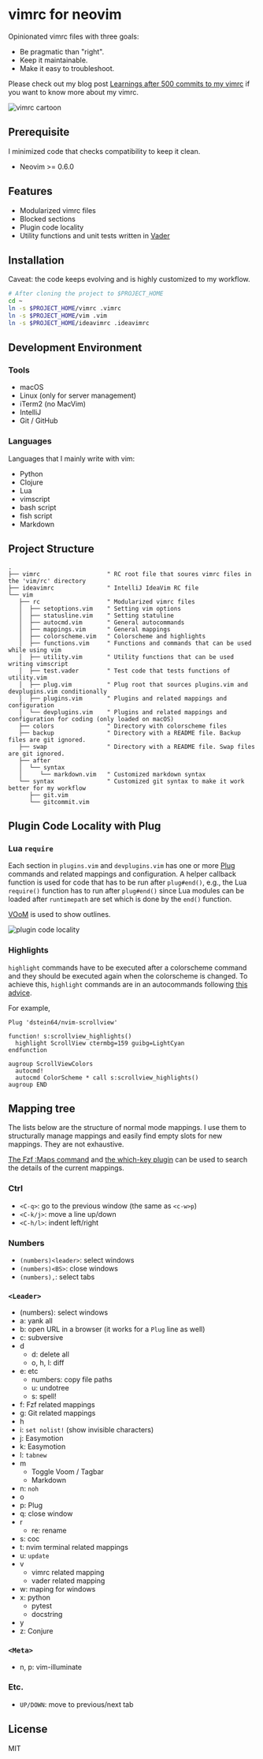 vimrc for neovim
===

Opinionated vimrc files with three goals:

* Be pragmatic than "right".
* Keep it maintainable.
* Make it easy to troubleshoot.

Please check out my blog post [Learnings after 500 commits to my vimrc](https://iamsang.com/en/2022/04/13/vimrc/) if you want to know more about my vimrc.

![vimrc cartoon](/images/cartoon-vimrc.png)

Prerequisite
---

I minimized code that checks compatibility to keep it clean.

* Neovim >= 0.6.0

Features
---

* Modularized vimrc files
* Blocked sections
* Plugin code locality
* Utility functions and unit tests written in [Vader](https://github.com/junegunn/vader.vim)

Installation
---

Caveat: the code keeps evolving and is highly customized to my workflow.

```sh
# After cloning the project to $PROJECT_HOME
cd ~
ln -s $PROJECT_HOME/vimrc .vimrc
ln -s $PROJECT_HOME/vim .vim
ln -s $PROJECT_HOME/ideavimrc .ideavimrc
```

Development Environment
---

### Tools

* macOS
* Linux (only for server management)
* iTerm2 (no MacVim)
* IntelliJ
* Git / GitHub

### Languages

Languages that I mainly write with vim:

* Python
* Clojure
* Lua
* vimscript
* bash script
* fish script
* Markdown

Project Structure
---

```vim
.
├── vimrc                   " RC root file that soures vimrc files in the 'vim/rc' directory
├── ideavimrc               " IntelliJ IdeaVim RC file
└── vim
   ├── rc                   " Modularized vimrc files
   │  ├── setoptions.vim    " Setting vim options
   │  ├── statusline.vim    " Setting statuline
   │  ├── autocmd.vim       " General autocommands
   │  ├── mappings.vim      " General mappings
   │  ├── colorscheme.vim   " Colorscheme and highlights
   │  ├── functions.vim     " Functions and commands that can be used while using vim
   │  ├── utility.vim       " Utility functions that can be used writing vimscript
   │  ├── test.vader        " Test code that tests functions of utility.vim
   │  ├── plug.vim          " Plug root that sources plugins.vim and devplugins.vim conditionally
   │  ├── plugins.vim       " Plugins and related mappings and configuration
   │  └── devplugins.vim    " Plugins and related mappings and configuration for coding (only loaded on macOS)
   ├── colors               " Directory with colorscheme files
   ├── backup               " Directory with a README file. Backup files are git ignored.
   ├── swap                 " Directory with a README file. Swap files are git ignored.
   ├── after
   │  └── syntax
   │     └── markdown.vim   " Customized markdown syntax
   └── syntax               " Customized git syntax to make it work better for my workflow
      ├── git.vim
      └── gitcommit.vim
```

Plugin Code Locality with Plug
---

### Lua `require`

Each section in `plugins.vim` and `devplugins.vim` has one or more [Plug](https://github.com/junegunn/vim-plug) commands and related mappings and configuration. A helper callback function is used for code that has to be run after `plug#end()`, e.g., the Lua `require()` function has to run after `plug#end()` since Lua modules can be loaded after `runtimepath` are set which is done by the `end()` function.

[VOoM](https://github.com/vim-scripts/VOoM) is used to show outlines.

![plugin code locality](/images/plugin-code-locality.png)

### Highlights

`highlight` commands have to be executed after a colorscheme command and they should be executed again when the colorscheme is changed. To achieve this, `highlight` commands are in an autocommands following [this advice](https://gist.github.com/romainl/379904f91fa40533175dfaec4c833f2f).

For example,

```vim
Plug 'dstein64/nvim-scrollview'

function! s:scrollview_highlights()
  highlight ScrollView ctermbg=159 guibg=LightCyan
endfunction

augroup ScrollViewColors
  autocmd!
  autocmd ColorScheme * call s:scrollview_highlights()
augroup END
```

Mapping tree
---

The lists below are the structure of normal mode mappings. I use them to structurally manage mappings and easily find empty slots for new mappings. They are not exhaustive.

[The Fzf :Maps command](https://github.com/junegunn/fzf.vim#commands) and [the which-key plugin](https://github.com/folke/which-key.nvim) can be used to search the details of the current mappings.

### Ctrl

* `<C-q>`: go to the previous window (the same as `<c-w>p`)
* `<C-k/j>`: move a line up/down
* `<C-h/l>`: indent left/right

### Numbers

* `(numbers)<leader>`: select windows
* `(numbers)<BS>`: close windows
* `(numbers),`: select tabs

### `<Leader>`

* (numbers): select windows
* a: yank all
* b: open URL in a browser (it works for a `Plug` line as well)
* c: subversive
* d
  * d: delete all
  * o, h, l: diff
* e: etc
  * numbers: copy file paths
  * u: undotree
  * s: spell!
* f: Fzf related mappings
* g: Git related mappings
* h
* i: `set nolist!` (show invisible characters)
* j: Easymotion
* k: Easymotion
* l: `tabnew`
* m
  * Toggle Voom / Tagbar
  * Markdown
* n: `noh`
* o
* p: Plug
* q: close window
* r
  * re: rename
* s: coc
* t: nvim terminal related mappings
* u: `update`
* v
  * vimrc related mapping
  * vader related mapping
* w: maping for windows
* x: python
  * pytest
  * docstring
* y
* z: Conjure

### `<Meta>`

* n, p: vim-illuminate

### Etc.

* `UP/DOWN`: move to previous/next tab

License
---

MIT
